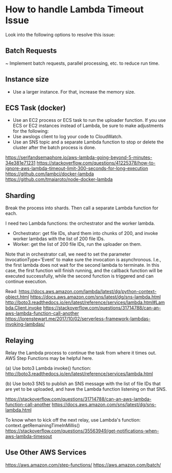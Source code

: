 

# How to handle Lambda Timeout Issue

Look into the following options to resolve this issue:


## Batch Requests
~ Implement batch requests, parallel processing, etc. to reduce run time.


## Instance size
- Use a larger instance. For that, increase the memory size.


## ECS Task (docker)
- Use an EC2 process or ECS task to run the uploader function.
If you use ECS or EC2 instances instead of Lambda,
be sure to make adjustments for the following:
- Use awslogs client to log your code to CloudWatch.
- Use an SNS topic and a separate Lambda function
to stop or delete the cluster after the batch process is done.

https://serifandsemaphore.io/aws-lambda-going-beyond-5-minutes-34e381e71231
https://stackoverflow.com/questions/41225378/how-to-ignore-aws-lambda-timeout-limit-300-seconds-for-long-execution
https://github.com/lambci/docker-lambda
https://github.com/tmaiaroto/node-docker-lambda


## Sharding
Break the process into shards.
Then call a separate Lambda function for each.

I need two Lambda functions: the orchestrator and the worker lambda.
- Orchestrator: get file IDs, shard them into chunks of 200,
and invoke worker lambdas with the list of 200 file IDs.
- Worker: get the list of 200 file IDs, run the uploader on them.

Note that in orchestrator call, we need to set
the parameter InvocationType='Event'
to make sure the invocation is asynchronous.
I.e., the first lambda does not wait for the second lambda to terminate.
In this case, the first function will finish running,
and the callback function will be executed successfully,
while the second function is triggered and can continue execution.

Read:
https://docs.aws.amazon.com/lambda/latest/dg/python-context-object.html
https://docs.aws.amazon.com/sns/latest/dg/sns-lambda.html
http://boto3.readthedocs.io/en/latest/reference/services/lambda.html#Lambda.Client.invoke
https://stackoverflow.com/questions/31714788/can-an-aws-lambda-function-call-another
https://lorenstewart.me/2017/10/02/serverless-framework-lambdas-invoking-lambdas/



## Relaying
Relay the Lambda process to continue the task from where it times out.
AWS Step Functions may be helpful here.

(a) Use boto3 Lambda invoke() function:
http://boto3.readthedocs.io/en/latest/reference/services/lambda.html

(b) Use boto3 SNS to publish an SNS message
with the list of file IDs that are yet to be uploaded,
and have the Lambda function listening on that SNS.

https://stackoverflow.com/questions/31714788/can-an-aws-lambda-function-call-another
https://docs.aws.amazon.com/sns/latest/dg/sns-lambda.html

To know when to kick off the next relay, use Lambda's function: context.getRemainingTimeInMillis()
https://stackoverflow.com/questions/35563949/get-notifications-when-aws-lambda-timesout



## Use Other AWS Services
https://aws.amazon.com/step-functions/
https://aws.amazon.com/batch/


